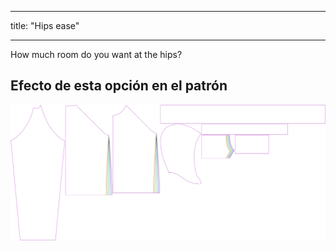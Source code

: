 - - -
title: "Hips ease"
- - -

How much room do you want at the hips?

## Efecto de esta opción en el patrón

![This image shows the effect of this option by superimposing several variants that have a different value for this option](hugo_hipsease_sample.svg "Effect of this option on the pattern")
